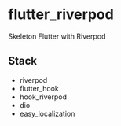 # flutter_riverpod

Skeleton Flutter with Riverpod

## Stack
  - riverpod
  - flutter_hook
  - hook_riverpod
  - dio
  - easy_localization